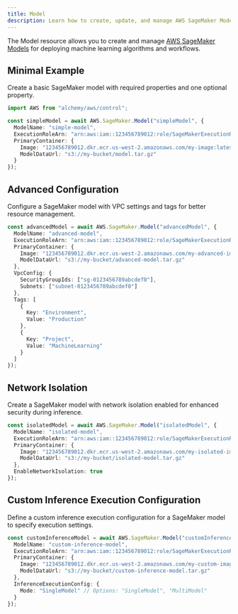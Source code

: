 ```yaml
---
title: Model
description: Learn how to create, update, and manage AWS SageMaker Models using Alchemy Cloud Control.
---
```



The Model resource allows you to create and manage [AWS SageMaker Models](https://docs.aws.amazon.com/sagemaker/latest/userguide/) for deploying machine learning algorithms and workflows.

## Minimal Example

Create a basic SageMaker model with required properties and one optional property.

```ts
import AWS from "alchemy/aws/control";

const simpleModel = await AWS.SageMaker.Model("simpleModel", {
  ModelName: "simple-model",
  ExecutionRoleArn: "arn:aws:iam::123456789012:role/SageMakerExecutionRole",
  PrimaryContainer: {
    Image: "123456789012.dkr.ecr.us-west-2.amazonaws.com/my-image:latest",
    ModelDataUrl: "s3://my-bucket/model.tar.gz"
  }
});
```

## Advanced Configuration

Configure a SageMaker model with VPC settings and tags for better resource management.

```ts
const advancedModel = await AWS.SageMaker.Model("advancedModel", {
  ModelName: "advanced-model",
  ExecutionRoleArn: "arn:aws:iam::123456789012:role/SageMakerExecutionRole",
  PrimaryContainer: {
    Image: "123456789012.dkr.ecr.us-west-2.amazonaws.com/my-advanced-image:latest",
    ModelDataUrl: "s3://my-bucket/advanced-model.tar.gz"
  },
  VpcConfig: {
    SecurityGroupIds: ["sg-0123456789abcdef0"],
    Subnets: ["subnet-0123456789abcdef0"]
  },
  Tags: [
    {
      Key: "Environment",
      Value: "Production"
    },
    {
      Key: "Project",
      Value: "MachineLearning"
    }
  ]
});
```

## Network Isolation

Create a SageMaker model with network isolation enabled for enhanced security during inference.

```ts
const isolatedModel = await AWS.SageMaker.Model("isolatedModel", {
  ModelName: "isolated-model",
  ExecutionRoleArn: "arn:aws:iam::123456789012:role/SageMakerExecutionRole",
  PrimaryContainer: {
    Image: "123456789012.dkr.ecr.us-west-2.amazonaws.com/my-isolated-image:latest",
    ModelDataUrl: "s3://my-bucket/isolated-model.tar.gz"
  },
  EnableNetworkIsolation: true
});
```

## Custom Inference Execution Configuration

Define a custom inference execution configuration for a SageMaker model to specify execution settings.

```ts
const customInferenceModel = await AWS.SageMaker.Model("customInferenceModel", {
  ModelName: "custom-inference-model",
  ExecutionRoleArn: "arn:aws:iam::123456789012:role/SageMakerExecutionRole",
  PrimaryContainer: {
    Image: "123456789012.dkr.ecr.us-west-2.amazonaws.com/my-custom-image:latest",
    ModelDataUrl: "s3://my-bucket/custom-inference-model.tar.gz"
  },
  InferenceExecutionConfig: {
    Mode: "SingleModel" // Options: "SingleModel", "MultiModel"
  }
});
```
